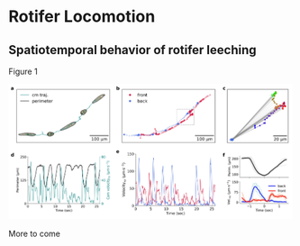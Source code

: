 # Rotifer Locomotion

## Spatiotemporal behavior of rotifer leeching

Figure 1

![](notebooks_final/results/figures/leeching/compound_figures/compound-figure-leeching-1-a-to-f.jpg "Figure 1")

More to come

